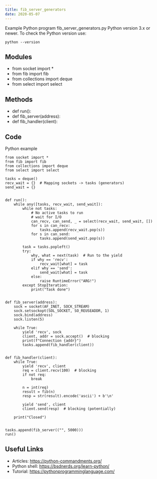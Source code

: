 ```yaml
---
title: fib_server_generators
date: 2020-05-07
---
```

Example Python program fib_server_generators.py
Python version 3.x or newer.
To check the Python version use:

    python --version

## Modules

* from socket import *
* from fib import fib
* from collections import deque
* from select import select

## Methods

* def run():
* def fib_server(address):
* def fib_handler(client):

## Code

Python example

    from socket import *
    from fib import fib
    from collections import deque
    from select import select
    
    tasks = deque()
    recv_wait = {}  # Mapping sockets -> tasks (generators)
    send_wait = {}
    
    
    def run():
        while any([tasks, recv_wait, send_wait]):
            while not tasks:
                # No active tasks to run
                # wait for I/O
                can_recv, can_send, _ = select(recv_wait, send_wait, [])
                for s in can_recv:
                    tasks.append(recv_wait.pop(s))
                for s in can_send:
                    tasks.append(send_wait.pop(s))
    
            task = tasks.popleft()
            try:
                why, what = next(task)  # Run to the yield
                if why == 'recv':
                    recv_wait[what] = task
                elif why == 'send':
                    send_wait[what] = task
                else:
                    raise RuntimeError("ARG!")
            except StopIteration:
                print("Task done")
    
    
    def fib_server(address):
        sock = socket(AF_INET, SOCK_STREAM)
        sock.setsockopt(SOL_SOCKET, SO_REUSEADDR, 1)
        sock.bind(address)
        sock.listen(5)
    
        while True:
            yield 'recv', sock
            client, addr = sock.accept()  # blocking
            print(f"Connection {addr}")
            tasks.append(fib_handler(client))
    
    
    def fib_handler(client):
        while True:
            yield 'recv', client
            req = client.recv(100)  # blocking
            if not req:
                break
    
            n = int(req)
            result = fib(n)
            resp = str(result).encode('ascii') + b'\n'
    
            yield 'send', client
            client.send(resp)  # blocking (potentially)
    
        print("Closed")
    
    
    tasks.append(fib_server(("", 5000)))
    run()
    

## Useful Links

- Articles: https://python-commandments.org/
- Python shell: https://bsdnerds.org/learn-python/
- Tutorial: https://pythonprogramminglanguage.com/

